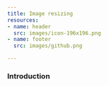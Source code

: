 ```yaml
---
title: Image resizing
resources:
- name: header
  src: images/icon-196x196.png
- name: footer
  src: images/github.png

---
```

### Introduction
